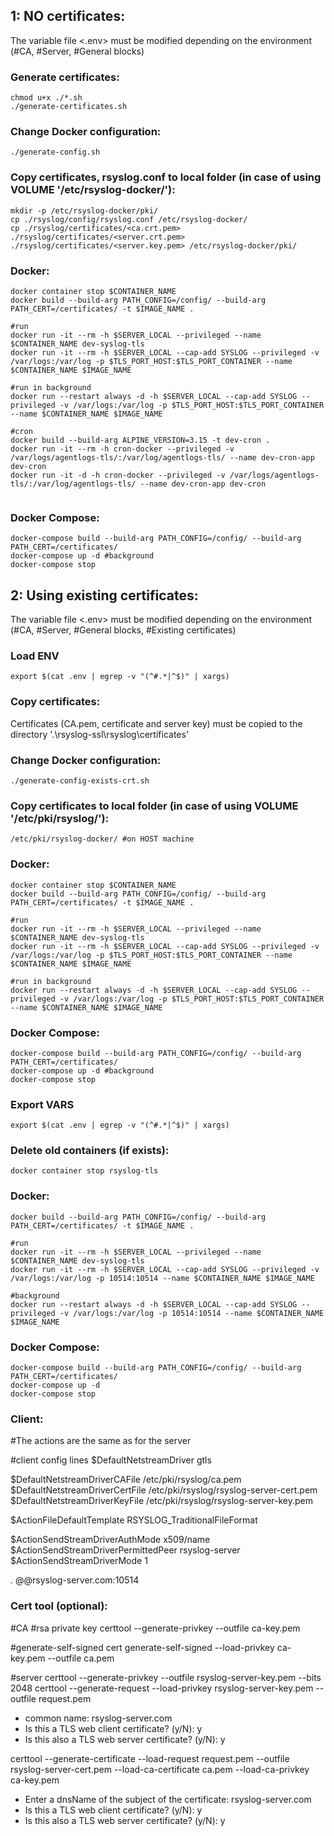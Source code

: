 ## 1: NO certificates:
The variable file <.env> must be modified depending on the environment (#CA, #Server, #General blocks)

### Generate certificates:
```
chmod u+x ./*.sh
./generate-certificates.sh
```

### Change Docker configuration:
```
./generate-config.sh
```

### Copy certificates, rsyslog.conf to local folder (in case of using VOLUME '/etc/rsyslog-docker/'):
```
mkdir -p /etc/rsyslog-docker/pki/
cp ./rsyslog/config/rsyslog.conf /etc/rsyslog-docker/
cp ./rsyslog/certificates/<ca.crt.pem> ./rsyslog/certificates/<server.crt.pem> ./rsyslog/certificates/<server.key.pem> /etc/rsyslog-docker/pki/
```

### Docker:
```
docker container stop $CONTAINER_NAME 
docker build --build-arg PATH_CONFIG=/config/ --build-arg PATH_CERT=/certificates/ -t $IMAGE_NAME .

#run
docker run -it --rm -h $SERVER_LOCAL --privileged --name $CONTAINER_NAME dev-syslog-tls
docker run -it --rm -h $SERVER_LOCAL --cap-add SYSLOG --privileged -v /var/logs:/var/log -p $TLS_PORT_HOST:$TLS_PORT_CONTAINER --name $CONTAINER_NAME $IMAGE_NAME

#run in background
docker run --restart always -d -h $SERVER_LOCAL --cap-add SYSLOG --privileged -v /var/logs:/var/log -p $TLS_PORT_HOST:$TLS_PORT_CONTAINER --name $CONTAINER_NAME $IMAGE_NAME

#cron
docker build --build-arg ALPINE_VERSION=3.15 -t dev-cron .
docker run -it --rm -h cron-docker --privileged -v /var/logs/agentlogs-tls/:/var/log/agentlogs-tls/ --name dev-cron-app dev-cron
docker run -it -d -h cron-docker --privileged -v /var/logs/agentlogs-tls/:/var/log/agentlogs-tls/ --name dev-cron-app dev-cron


```
### Docker Compose: 
```
docker-compose build --build-arg PATH_CONFIG=/config/ --build-arg PATH_CERT=/certificates/
docker-compose up -d #background
docker-compose stop
```

## 2: Using existing certificates:
The variable file <.env> must be modified depending on the environment (#CA, #Server, #General blocks, #Existing certificates)

### Load ENV
```
export $(cat .env | egrep -v "(^#.*|^$)" | xargs)
```
### Copy certificates:
Certificates (CA.pem, certificate and server key) must be copied to the directory '.\rsyslog-ssl\rsyslog\certificates'

### Change Docker configuration:
```
./generate-config-exists-crt.sh
```
### Copy certificates to local folder (in case of using VOLUME '/etc/pki/rsyslog/'):
```
/etc/pki/rsyslog-docker/ #on HOST machine
```

### Docker:
```
docker container stop $CONTAINER_NAME 
docker build --build-arg PATH_CONFIG=/config/ --build-arg PATH_CERT=/certificates/ -t $IMAGE_NAME .

#run
docker run -it --rm -h $SERVER_LOCAL --privileged --name $CONTAINER_NAME dev-syslog-tls
docker run -it --rm -h $SERVER_LOCAL --cap-add SYSLOG --privileged -v /var/logs:/var/log -p $TLS_PORT_HOST:$TLS_PORT_CONTAINER --name $CONTAINER_NAME $IMAGE_NAME

#run in background
docker run --restart always -d -h $SERVER_LOCAL --cap-add SYSLOG --privileged -v /var/logs:/var/log -p $TLS_PORT_HOST:$TLS_PORT_CONTAINER --name $CONTAINER_NAME $IMAGE_NAME

```
### Docker Compose: 
```
docker-compose build --build-arg PATH_CONFIG=/config/ --build-arg PATH_CERT=/certificates/
docker-compose up -d #background
docker-compose stop
```



























### Export VARS
```
export $(cat .env | egrep -v "(^#.*|^$)" | xargs)
```

### Delete old containers (if exists):
```
docker container stop rsyslog-tls
```

### Docker:
```
docker build --build-arg PATH_CONFIG=/config/ --build-arg PATH_CERT=/certificates/ -t $IMAGE_NAME .

#run
docker run -it --rm -h $SERVER_LOCAL --privileged --name $CONTAINER_NAME dev-syslog-tls
docker run -it --rm -h $SERVER_LOCAL --cap-add SYSLOG --privileged -v /var/logs:/var/log -p 10514:10514 --name $CONTAINER_NAME $IMAGE_NAME

#background
docker run --restart always -d -h $SERVER_LOCAL --cap-add SYSLOG --privileged -v /var/logs:/var/log -p 10514:10514 --name $CONTAINER_NAME $IMAGE_NAME

```
### Docker Compose: 
```
docker-compose build --build-arg PATH_CONFIG=/config/ --build-arg PATH_CERT=/certificates/
docker-compose up -d
docker-compose stop
```
### Client:

#The actions are the same as for the server

#client config lines
$DefaultNetstreamDriver gtls

$DefaultNetstreamDriverCAFile /etc/pki/rsyslog/ca.pem
$DefaultNetstreamDriverCertFile /etc/pki/rsyslog/rsyslog-server-cert.pem
$DefaultNetstreamDriverKeyFile /etc/pki/rsyslog/rsyslog-server-key.pem

$ActionFileDefaultTemplate RSYSLOG_TraditionalFileFormat

$ActionSendStreamDriverAuthMode x509/name
$ActionSendStreamDriverPermittedPeer rsyslog-server
$ActionSendStreamDriverMode 1

*.* @@rsyslog-server.com:10514

### Cert tool (optional):

#CA
#rsa private key
certtool --generate-privkey --outfile ca-key.pem

#generate-self-signed cert
generate-self-signed --load-privkey ca-key.pem --outfile ca.pem

#server
certtool --generate-privkey --outfile rsyslog-server-key.pem --bits 2048
certtool --generate-request --load-privkey rsyslog-server-key.pem --outfile request.pem
 - common name: rsyslog-server.com
 - Is this a TLS web client certificate? (y/N): y
 - Is this also a TLS web server certificate? (y/N): y

certtool --generate-certificate --load-request request.pem --outfile rsyslog-server-cert.pem --load-ca-certificate ca.pem --load-ca-privkey ca-key.pem
 - Enter a dnsName of the subject of the certificate: rsyslog-server.com
 - Is this a TLS web client certificate? (y/N): y
 - Is this also a TLS web server certificate? (y/N): y

